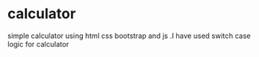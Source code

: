 # calculator
simple calculator using html css bootstrap and js .I have used switch case logic for calculator
